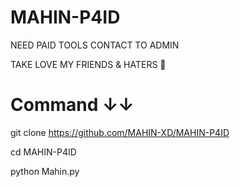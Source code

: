 # MAHIN-P4ID

NEED PAID TOOLS CONTACT TO ADMIN

TAKE LOVE MY FRIENDS & HATERS 🤩 

# Command ↓↓

git clone https://github.com/MAHIN-XD/MAHIN-P4ID

cd MAHIN-P4ID

python Mahin.py
